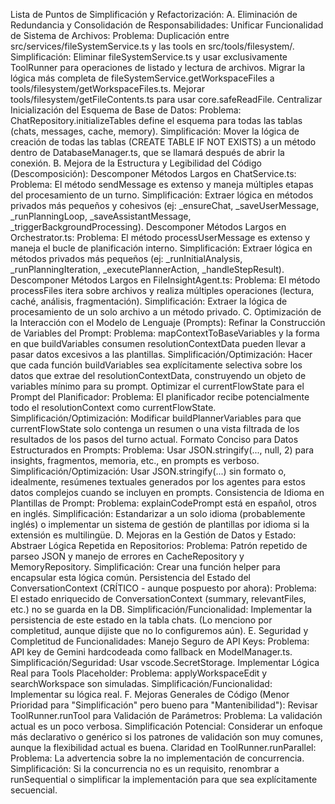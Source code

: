 Lista de Puntos de Simplificación y Refactorización:
A. Eliminación de Redundancia y Consolidación de Responsabilidades:
Unificar Funcionalidad de Sistema de Archivos:
Problema: Duplicación entre src/services/fileSystemService.ts y las tools en src/tools/filesystem/.
Simplificación: Eliminar fileSystemService.ts y usar exclusivamente ToolRunner para operaciones de listado y lectura de archivos. Migrar la lógica más completa de fileSystemService.getWorkspaceFiles a tools/filesystem/getWorkspaceFiles.ts. Mejorar tools/filesystem/getFileContents.ts para usar core.safeReadFile.
Centralizar Inicialización del Esquema de Base de Datos:
Problema: ChatRepository.initializeTables define el esquema para todas las tablas (chats, messages, cache, memory).
Simplificación: Mover la lógica de creación de todas las tablas (CREATE TABLE IF NOT EXISTS) a un método dentro de DatabaseManager.ts, que se llamará después de abrir la conexión.
B. Mejora de la Estructura y Legibilidad del Código (Descomposición):
Descomponer Métodos Largos en ChatService.ts:
Problema: El método sendMessage es extenso y maneja múltiples etapas del procesamiento de un turno.
Simplificación: Extraer lógica en métodos privados más pequeños y cohesivos (ej: _ensureChat, _saveUserMessage, _runPlanningLoop, _saveAssistantMessage, _triggerBackgroundProcessing).
Descomponer Métodos Largos en Orchestrator.ts:
Problema: El método processUserMessage es extenso y maneja el bucle de planificación interno.
Simplificación: Extraer lógica en métodos privados más pequeños (ej: _runInitialAnalysis, _runPlanningIteration, _executePlannerAction, _handleStepResult).
Descomponer Métodos Largos en FileInsightAgent.ts:
Problema: El método processFiles itera sobre archivos y realiza múltiples operaciones (lectura, caché, análisis, fragmentación).
Simplificación: Extraer la lógica de procesamiento de un solo archivo a un método privado.
C. Optimización de la Interacción con el Modelo de Lenguaje (Prompts):
Refinar la Construcción de Variables del Prompt:
Problema: mapContextToBaseVariables y la forma en que buildVariables consumen resolutionContextData pueden llevar a pasar datos excesivos a las plantillas.
Simplificación/Optimización: Hacer que cada función buildVariables sea explícitamente selectiva sobre los datos que extrae del resolutionContextData, construyendo un objeto de variables mínimo para su prompt.
Optimizar el currentFlowState para el Prompt del Planificador:
Problema: El planificador recibe potencialmente todo el resolutionContext como currentFlowState.
Simplificación/Optimización: Modificar buildPlannerVariables para que currentFlowState solo contenga un resumen o una vista filtrada de los resultados de los pasos del turno actual.
Formato Conciso para Datos Estructurados en Prompts:
Problema: Usar JSON.stringify(..., null, 2) para insights, fragmentos, memoria, etc., en prompts es verboso.
Simplificación/Optimización: Usar JSON.stringify(...) sin formato o, idealmente, resúmenes textuales generados por los agentes para estos datos complejos cuando se incluyen en prompts.
Consistencia de Idioma en Plantillas de Prompt:
Problema: explainCodePrompt está en español, otros en inglés.
Simplificación: Estandarizar a un solo idioma (probablemente inglés) o implementar un sistema de gestión de plantillas por idioma si la extensión es multilingüe.
D. Mejoras en la Gestión de Datos y Estado:
Abstraer Lógica Repetida en Repositorios:
Problema: Patrón repetido de parseo JSON y manejo de errores en CacheRepository y MemoryRepository.
Simplificación: Crear una función helper para encapsular esta lógica común.
Persistencia del Estado del ConversationContext (CRÍTICO - aunque pospuesto por ahora):
Problema: El estado enriquecido de ConversationContext (summary, relevantFiles, etc.) no se guarda en la DB.
Simplificación/Funcionalidad: Implementar la persistencia de este estado en la tabla chats. (Lo menciono por completitud, aunque dijiste que no lo configuremos aún).
E. Seguridad y Completitud de Funcionalidades:
Manejo Seguro de API Keys:
Problema: API key de Gemini hardcodeada como fallback en ModelManager.ts.
Simplificación/Seguridad: Usar vscode.SecretStorage.
Implementar Lógica Real para Tools Placeholder:
Problema: applyWorkspaceEdit y searchWorkspace son simuladas.
Simplificación/Funcionalidad: Implementar su lógica real.
F. Mejoras Generales de Código (Menor Prioridad para "Simplificación" pero bueno para "Mantenibilidad"):
Revisar ToolRunner.runTool para Validación de Parámetros:
Problema: La validación actual es un poco verbosa.
Simplificación Potencial: Considerar un enfoque más declarativo o genérico si los patrones de validación son muy comunes, aunque la flexibilidad actual es buena.
Claridad en ToolRunner.runParallel:
Problema: La advertencia sobre la no implementación de concurrencia.
Simplificación: Si la concurrencia no es un requisito, renombrar a runSequential o simplificar la implementación para que sea explícitamente secuencial.
